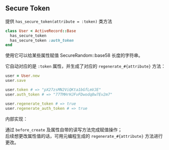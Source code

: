 ## Secure Token

提供 `has_secure_token(attribute = :token)` 类方法

```ruby
class User < ActiveRecord::Base
  has_secure_token
  has_secure_token :auth_token
end
```

使用它可以给某些属性赋值 SecureRandom::base58 长度的字符串。

它自动对应的是 `:token` 属性，并生成了对应的 `regenerate_#{attribute}` 方法：

```ruby
user = User.new
user.save

user.token # => "pX27zsMN2ViQKta1bGfLmVJE"
user.auth_token # => "77TMHrHJFvFDwodq8w7Ev2m7"

user.regenerate_token # => true
user.regenerate_auth_token # => true
```

内部实现：

通过 `before_create` 及属性自带的读写方法完成赋值操作；
<br>
后续想更改属性值的话，可用元编程生成的 `regenerate_#{attribute}` 方法进行更改。
